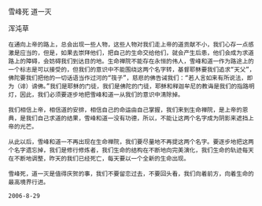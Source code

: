 雪峰死 道一灭

浑沌草


    在通向上帝的路上，总会出现一些人物，这些人物对我们走上帝的道贡献不小，我们心存一点感激是应当的，但是，如果去崇拜他们，把自己的生命交给他们，就会产生后患，他们会成为求道路上的障碍，会妨碍我们到达目的地。生命禅院不能存在永恒的伟人，雪峰和道一作为路途上的一个标志是可以接受的，但我们的意识中不能围绕这两个名字转，基督耶稣要我们追求“天父”，佛陀要我们把他的一切话语当作过河的“筏子”，慈悲的佛告诫我们：“若人言如来有所说法，即为（诽）谤佛。”我们是耶稣的门徒，我们是佛陀的门徒，耶稣和释迦牟尼的教诲是我们的指路明灯，因此，我们必须要逐步地把雪峰和道一从我们的意识中清除掉。

    我们相信上帝，相信道的安排，相信自己的命运由自己掌握，我们来到生命禅院，是上帝的恩典，是我们自己求道的结果，雪峰和道一没有功德，所以，不能让这两个名字成为阴影来遮挡上帝的光芒。

    从此以后，雪峰和道一不再出现在生命禅院，我们要尽量地不再提这两个名字。要逐步地把这两个名字遗忘掉，我们是修行修炼者，我们生命的结构在不断地向完美演化，我们生命的轨迹每天在不断地调整，昨天的我们已经死亡，每天要以一个全新的生命出现。

    雪峰死，道一灭是值得庆贺的事，我们不要留恋过去，不要回头看，我们向着前方，向着生命的最高境界行进。

    2006-8-29



